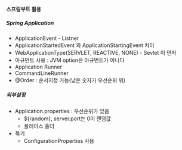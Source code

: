 #### 스프링부트 활용

##### Spring Application
- ApplicationEvent - Listner
- ApplicationStartedEvent 와 ApplicationStartingEvent 차이
- WebApplicationType(SERVLET, REACTIVE, NONE) - Sevlet 이 먼저
- 아규먼트 사용 : JVM option은 아규먼트가 아니다
- Application Runner
- CommandLineRunner
- @Order : 순서지정 가능(낮은 숫자가 우선순위 위)

##### 외부설정
- Application.properties : 우선순위가 있음
   * ${random}, server.port는 0이 랜덤값
   * 플레이스 홀더
- 묶기
   * ConfigurationProperties 사용